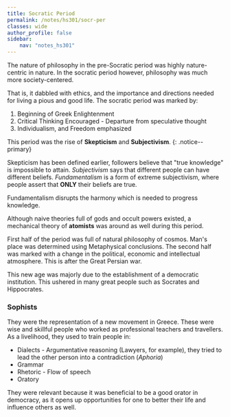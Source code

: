 ```yaml
---
title: Socratic Period
permalink: /notes/hs301/socr-per
classes: wide
author_profile: false
sidebar:
    nav: "notes_hs301"
---
```


The nature of philosophy in the pre-Socratic period was highly nature-centric in nature. In the socratic period however, philosophy was much more society-centered.

That is, it dabbled with ethics, and the importance and directions needed for living a pious and good life. The socratic period was marked by:

1. Beginning of Greek Enlightenment
2. Critical Thinking Encouraged - Departure from speculative thought
3. Individualism, and Freedom emphasized

This period was the rise of **Skepticism** and **Subjectivism**.
{: .notice--primary}

Skepticism has been defined earlier, followers believe that "true knowledge" is impossible to attain. *Subjectivism* says that different people can have different beliefs. *Fundamentalism* is a form of extreme subjectivism, where people assert that **ONLY** their beliefs are true.

Fundamentalism disrupts the harmony which is needed to progress knowledge.

Although naive theories full of gods and occult powers existed, a mechanical theory of **atomists** was around as well during this period.

First half of the period was full of natural philosophy of cosmos. Man's place was determined using Metaphysical conclusions. The second half was marked with a change in the political, economic and intellectual atmosphere. This is after the Great Persian war.

This new age was majorly due to the establishment of a democratic institution. This ushered in many great people such as Socrates and Hippocrates.


### Sophists

They were the representation of a new movement in Greece. These were wise and skillful people who worked as professional teachers and travellers. As a livelihood, they used to train people in:

- Dialects - Argumentative reasoning (Lawyers, for example), they tried to lead the other person into a contradiction (*Aphoria*)
- Grammar
- Rhetoric - Flow of speech
- Oratory

They were relevant because it was beneficial to be a good orator in democracy, as it opens up opportunities for one to better their life and influence others as well.